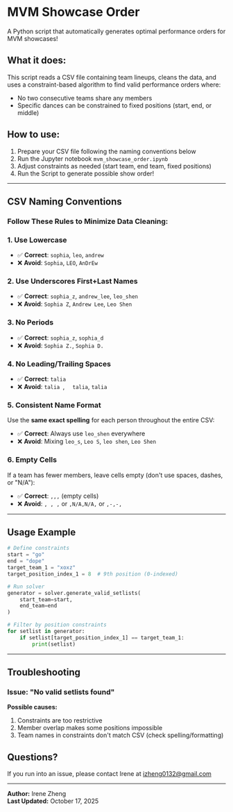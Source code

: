 # MVM Showcase Order 

A Python script that automatically generates optimal performance orders for MVM showcases! 

## What it does:

This script reads a CSV file containing team lineups, cleans the data, and uses a constraint-based algorithm to find valid performance orders where:
- No two consecutive teams share any members
- Specific dances can be constrained to fixed positions (start, end, or middle)


## How to use:

1. Prepare your CSV file following the naming conventions below
2. Run the Jupyter notebook `mvm_showcase_order.ipynb`
3. Adjust constraints as needed (start team, end team, fixed positions)
4. Run the Script to generate possible show order!

---

## CSV Naming Conventions

### **Follow These Rules to Minimize Data Cleaning:**

### 1. **Use Lowercase**
- ✅ **Correct**: `sophia`, `leo`, `andrew`
- ❌ **Avoid**: `Sophia`, `LEO`, `AnDrEw`

### 2. **Use Underscores First+Last Names**
- ✅ **Correct**: `sophia_z`, `andrew_lee`, `leo_shen`
- ❌ **Avoid**: `Sophia Z`, `Andrew Lee`, `Leo Shen`

### 3. **No Periods**
- ✅ **Correct**: `sophia_z`, `sophia_d`
- ❌ **Avoid**: `Sophia Z.`, `Sophia D.`

### 4. **No Leading/Trailing Spaces**
- ✅ **Correct**: `talia`
- ❌ **Avoid**: `talia `, `  talia`, `talia  `

### 5. **Consistent Name Format**
Use the **same exact spelling** for each person throughout the entire CSV:
- ✅ **Correct**: Always use `leo_shen` everywhere
- ❌ **Avoid**: Mixing `leo_s`, `Leo S`, `leo shen`, `Leo Shen`

### 6. **Empty Cells**
If a team has fewer members, leave cells empty (don't use spaces, dashes, or "N/A"):
- ✅ **Correct**: `,,,` (empty cells)
- ❌ **Avoid**: `, , ,` or `,N/A,N/A,` or `,-,-,`


---

## Usage Example

```python
# Define constraints
start = "go"
end = "dope"
target_team_1 = "xoxz"
target_position_index_1 = 8  # 9th position (0-indexed)

# Run solver
generator = solver.generate_valid_setlists(
    start_team=start,
    end_team=end
)

# Filter by position constraints
for setlist in generator:
    if setlist[target_position_index_1] == target_team_1:
        print(setlist)
```

---

## Troubleshooting

### Issue: "No valid setlists found"
**Possible causes:**
1. Constraints are too restrictive
2. Member overlap makes some positions impossible
3. Team names in constraints don't match CSV (check spelling/formatting)


## Questions?

If you run into an issue, please contact Irene at izheng0132@gmail.com

---

**Author:** Irene Zheng  
**Last Updated:** October 17, 2025

